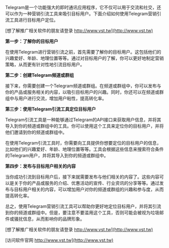 Telegram是一个功能强大的即时通讯应用程序，它不仅可以用于交流和社交，还可以作为一种营销引流工具来吸引目标用户。下面介绍如何使用Telegram营销引流工具进行目标用户定位。

[想了解推广相关软件的朋友请登录 http://www.vst.tw](http://www.vst.tw)

**第一步：了解你的目标用户**

在使用Telegram进行营销引流之前，首先需要了解你的目标用户。这包括他们的兴趣爱好、年龄、地理位置等等。通过对目标用户的了解，你可以更好地制定营销策略，从而更有针对性地引流目标用户。

**第二步：创建Telegram频道或群组**

接下来，你需要创建一个Telegram频道或群组。在频道或群组中，你可以发布与你的产品或服务相关的内容，以吸引目标用户的兴趣。同时，你还可以在频道或群组中与用户进行交流，增加用户粘性，提高转化率。

**第三步：使用Telegram引流工具定位目标用户**

Telegram引流工具是一种能够通过Telegram的API接口来获取用户信息，并将其导入到你的频道或群组中的工具。你可以使用这个工具来定位你的目标用户，并将他们邀请到你的频道或群组中。

在使用Telegram引流工具时，你需要向工具提供你想要定位的目标用户的信息，比如他们的兴趣爱好、年龄、地理位置等等。工具会根据这些信息来搜索符合条件的Telegram用户，并将其导入到你的频道或群组中。

**第四步：发布与目标用户相关的内容**

当你成功引流到目标用户后，接下来就需要发布与他们相关的内容了。这些内容可以是关于你的产品或服务的介绍、优惠活动的宣传、行业资讯的分享等等。通过发布与目标用户相关的内容，可以增加用户对你的频道或群组的兴趣和参与度，从而提高转化率。

总之，使用Telegram营销引流工具可以帮助你更好地定位目标用户，并将其引流到你的频道或群组中。但是，要注意不要滥用这个工具，否则可能会被视为垃圾邮件或骚扰信息，从而影响你的品牌形象。

[想了解推广相关软件的朋友请登录 http://www.vst.tw](http://www.vst.tw)


[访问软件官网 http://www.vst.tw](http://www.vst.tw)
